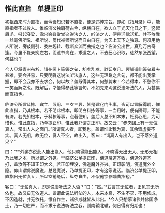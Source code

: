 ##  惟此直指　单提正印

初祖西来时为直指，而今善知识若不直指，便是违悖宗旨。即如《指月录》中，能直指者不过数人。惟临济公独肩荷古今，纵横自在，欲人立于光天化日之下，竖起眉毛，挺起脊梁，露出巍巍堂堂这说法之人、听法之人，便是活佛活祖。并不依靠一丝毫佛所说、祖所说、历代禅师所说而自由自在，为天上天下之独尊。何须用他人所说，旁敲侧引、委曲婉转、截断众流而曲指之也？临济公出世，真乃万古奇逢。今虽不能亲炙左右，而遗书尚在，求道之人，不去细心识取，徒然东张西望，何益也？

今人只将青州布衫、镇州萝卜等等之句，胡参乱参，耽延岁月。要知道此等句看去甚难，要会甚易，只要明得这说法听法底人，这些无理路之言句，都不能出我掌握，即不会我亦不去求会，何以故？盖既得其本，何愁其末！今若得本，不愁你不一笑而解之也。既解后，才悟得参此等言句，不如先来明这说法听法的人，为甚易而直指也。

临济公所言料拣、宾主、照用、三玄三要，皆是建化门头事，皆可以言解得明，惟此直指，乃其根本。若不明此根本，即明白料拣等事，一当用时，便有隔碍，不能有济。若先知根本，于料拣等事，点著便知，盖后人总不知本末，枉费心思，为可惜也。惟此直指，乃单提正印，惟此我乃谓之正印。故又云：“赤肉团上有一无位真人，常出入人之面门。”所谓真人者，即我也。盖谓惟此我为真，其余皆虚妄不实。真人无相，故无位，真人不空，故出入。客曰：“谓真人有出入，岂不落外道见？”

曰：“**外道亦说此人能出能入，他只晓得能出能入，不晓得无出无入、无形无相乃此我之本，所以谓之外道。**临济公单提正印，佛道魔道齐收，佛道外道齐打，盖汝等不知正印大义。若正印埋没，佛道魔外齐兴。正印彰明，佛道魔外全隐。仰山谓佛说魔说，总是魔说，乃单提正印，才有这等说话。临济公单提正印，直指出无位真人，所以空前绝后，纵夺自由，不似他宗影响曲指也。”

客曰：“无位真人，即是说法听法之人否？”曰：“然。”*兹言其无位者，正见其无所依也，故又曰无依道人。盖谓此说法听法的人，本来本真，不生不灭，不用修成，不因造就，并无依托，惟自作主，诸佛成就皆从此出。*今人只想慕诸佛并佛国净土，乃一切庄严，而不求于说法听法之我，则南辕北辙，何日得有归期也！

